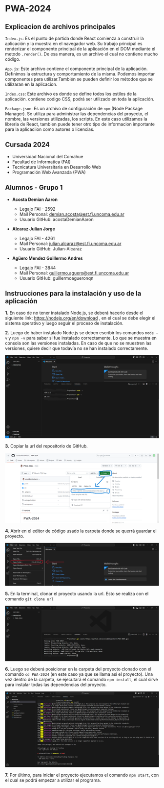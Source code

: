 # PWA-2024
## Explicacion de archivos principales
 
`Index.js`:
  Es el punto de partida donde React comienza a construir la aplicación y la muestra en el navegador web. Su trabajo principal es renderizar el componente principal de la aplicación en el DOM mediante el metodo `.render()`. De esa manera, es un archivo el cual no contiene mucho código. 

`App.js`:
  Este archivo contiene el componente principal de la aplicación. Definimos la estructura y comportamiento de la misma. Podemos importar componentes para utilizar.También se pueden definir los métodos que se utilizaran en la aplicacion.

`Index.css`:
  Este archivo es donde se define todos los estilos de la aplicación. contiene codigo CSS, podrá ser utilizado en toda la aplicación.

`Package.json`:
  Es un archivo de configuración de `npm` (Node Package Manager). Se utiliza para administrar las dependencias del proyecto, el nombre, las versiones utilizadas, los scripts. En este caso utilizamos la libreria de React, tambien puede tener otro tipo de informacion importante para la aplicaciion como autores o licencias.


## Cursada 2024

- Universidad Nacional del Comahue
- Facultad de Informatica (FAI)
- Tecnicatura Universitaria en Desarrollo Web
- Programación Web Avanzada (PWA)

## Alumnos - Grupo 1

- **Acosta Demian Aaron**

  - Legajo FAI - 2592
  - Mail Personal: demian.acosta@est.fi.uncoma.edu.ar
  - Usuario GitHub: acostaDemianAaron

- **Alcaraz Julian Jorge**

  - Legajo FAI - 4261
  - Mail Personal: julian.alcaraz@est.fi.uncoma.edu.ar
  - Usuario GitHub: Julian-Alcaraz

- **Agüero Mendez Guillermo Andres**

  - Legajo FAI - 3844
  - Mail Personal: guillermo.aguero@est.fi.uncoma.edu.ar
  - Usuario GitHub: guillermoagueronqn

## Instrucciones para la instalación y uso de la aplicación

 **1.** En caso de no tener instalado Node.js, se deberá hacerlo desde el siguiente link: https://nodejs.org/en/download , en el cual
se debe elegir el sistema operativo y luego seguir el proceso de instalación.

 **2.** Luego de haber instalado Node.js se deben escribir los comandos `node -v` y `npm -v` para saber si fue instalado correctamente. Lo que
se muestra en consola son las versiones instaladas. En caso de que no se muestren las versiones, quiere decir que todavía no se han
instalado correctamente.

![Paso 2](./img/paso2.png)

 **3.** Copiar la url del repositorio de GitHub.

![Paso 3](./img/paso3.png)

 **4.** Abrir en el editor de código usado la carpeta donde se querrá guardar el proyecto.

![Paso 4](./img/paso4.png)

 **5.** En la terminal, clonar el proyecto usando la url. Esto se realiza con el comando `git clone url`

![Paso 5](./img/paso5.png)

 **6.** Luego se deberá posicionar en la carpeta del proyecto clonado con el comando `cd PWA-2024` (en este caso ya que se llama así el proyecto). Una vez dentro de la carpeta, se ejecutará el comando `npm install`, el cual sirve para instalar todas las dependencias del proyecto.

![Paso 6](./img/paso6.png)

 **7.** Por último, para iniciar el proyecto ejecutamos el comando `npm start`, con el cual se podrá empezar a utilizar el programa.